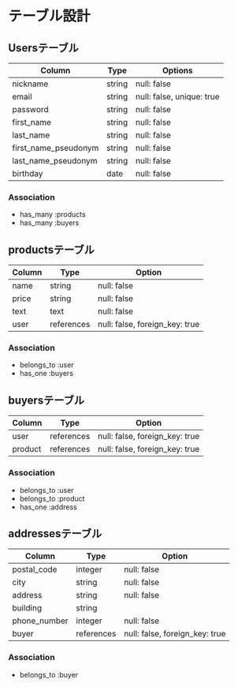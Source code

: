 # テーブル設計

## Usersテーブル

| Column               | Type   | Options                   |
| -------------------- | ------ | ------------------------- |
| nickname             | string | null: false               |
| email                | string | null: false, unique: true |
| password             | string | null: false               |
| first_name           | string | null: false               |
| last_name            | string | null: false               |
| first_name_pseudonym | string | null: false               |
| last_name_pseudonym  | string | null: false               |
| birthday             | date   | null: false               |

### Association

- has_many :products
- has_many :buyers

## productsテーブル

| Column | Type       | Option                         |
| ------ | ---------- | ------------------------------ |
| name   | string     | null: false                    |
| price  | string     | null: false                    |
| text   | text       | null: false                    |
| user   | references | null: false, foreign_key: true |

### Association

- belongs_to :user
- has_one    :buyers

## buyersテーブル

| Column  | Type       | Option                         |
| ------- | ---------- | ------------------------------ |
| user    | references | null: false, foreign_key: true |
| product | references | null: false, foreign_key: true |

### Association

- belongs_to :user
- belongs_to :product
- has_one    :address

## addressesテーブル

| Column       | Type       | Option                         |
| ------------ | ---------- | ------------------------------ |
| postal_code  | integer    | null: false                    |
| city         | string     | null: false                    |
| address      | string     | null: false                    |
| building     | string     |                                |
| phone_number | integer    | null: false                    |
| buyer        | references | null: false, foreign_key: true |

### Association

- belongs_to :buyer
